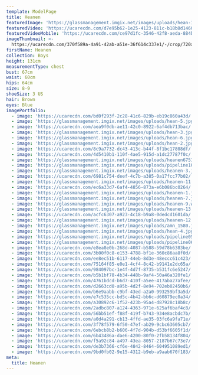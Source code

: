 ```yaml
---
template: ModelPage
title: Heanen
featuredImage: 'https://glassmanagement.imgix.net/images/uploads/hean-1.jpg'
featuredVideo: 'https://ucarecdn.com/d7e95b62-1e25-4123-811c-b18b8d1460b7/'
featuredVideoMobile: 'https://ucarecdn.com/ce97d1fc-3546-42f8-aeda-884be9938632/'
imageThumbnail: >-
  https://ucarecdn.com/370f589a-4a91-42ab-a51e-36f614c337e1/-/crop/720x771/137,92/-/preview/
firstName: Heanen
collection: Boys
height: 131cm
measurementType: chest
bust: 67cm
waist: 60cm
hips: 64cm
size: 8-9
shoeSize: 3 US
hair: Brown
eyes: Blue
imagePortfolio:
  - image: 'https://ucarecdn.com/bd0f293f-2c28-41c6-829b-eb19c860a43d/'
  - image: 'https://glassmanagement.imgix.net/images/uploads/hean-5.jpg'
  - image: 'https://ucarecdn.com/aea9f0db-ae11-42c0-8922-6af4db713bac/'
  - image: 'https://glassmanagement.imgix.net/images/uploads/hean-3.jpg'
  - image: 'https://glassmanagement.imgix.net/images/uploads/hean-6.jpg'
  - image: 'https://glassmanagement.imgix.net/images/uploads/hean-2.jpg'
  - image: 'https://ucarecdn.com/8c9a7732-dc43-413c-b44f-8f1bc17808df/'
  - image: 'https://ucarecdn.com/4d5410b1-110f-4ae5-915d-a1dc27787f0c/'
  - image: 'https://glassmanagement.imgix.net/images/uploads/heanen675123786321.jpg'
  - image: 'https://glassmanagement.imgix.net/images/uploads/pipeline10.jpg'
  - image: 'https://glassmanagement.imgix.net/images/uploads/heanen-3.jpg'
  - image: 'https://ucarecdn.com/6981c754-deef-4c7b-a385-0a17fcc77b02/'
  - image: 'https://glassmanagement.imgix.net/images/uploads/heanen-11.jpg'
  - image: 'https://ucarecdn.com/ec6a33d7-6af4-4856-873a-e6b086bc0264/'
  - image: 'https://glassmanagement.imgix.net/images/uploads/heanen-1.jpg'
  - image: 'https://glassmanagement.imgix.net/images/uploads/heanen-7.jpg'
  - image: 'https://glassmanagement.imgix.net/images/uploads/heanen-9.webp'
  - image: 'https://glassmanagement.imgix.net/images/uploads/heanen-13.jpg'
  - image: 'https://ucarecdn.com/acfc6307-a923-4c18-b9a8-0dedcd1601da/'
  - image: 'https://glassmanagement.imgix.net/images/uploads/heanen-12.jpg'
  - image: 'https://glassmanagement.imgix.net/images/uploads/amn_1580.jpg'
  - image: 'https://glassmanagement.imgix.net/images/uploads/hean-4.jpg'
  - image: 'https://glassmanagement.imgix.net/images/uploads/pipeline05text.jpg'
  - image: 'https://glassmanagement.imgix.net/images/uploads/pipeline06text.jpg'
  - image: 'https://ucarecdn.com/e8ea8e0b-268d-4087-b588-59d78b6383be/'
  - image: 'https://ucarecdn.com/3b00f0c8-e153-4788-bf1e-360c86aa8f0d/'
  - image: 'https://ucarecdn.com/ee8ec51b-6117-44eb-8d3e-48eccc61c423/'
  - image: 'https://ucarecdn.com/75164f85-e0e1-4cf4-8c42-b9141e2dc65a/'
  - image: 'https://ucarecdn.com/984097bc-1e4f-4d7f-8735-b531fc6e5247/'
  - image: 'https://ucarecdn.com/b5b1bf78-4b34-448b-9af4-50a46a320fe1/'
  - image: 'https://ucarecdn.com/4761bdcd-b6d7-410f-a5ee-417aba27afee/'
  - image: 'https://ucarecdn.com/d2663cd0-a95b-4d2f-8e94-702eb02450b6/'
  - image: 'https://ucarecdn.com/b6e9aabb-c9bf-43ed-a2a0-993259bf3a5d/'
  - image: 'https://ucarecdn.com/e7c535cc-bd5c-4b42-bb6c-d60879ec0a34/'
  - image: 'https://ucarecdn.com/a30892c6-1f52-423b-95a4-d87928c18b8c/'
  - image: 'https://ucarecdn.com/2adbc807-a124-4363-971e-625af6baf4c8/'
  - image: 'https://ucarecdn.com/56bb51ef-f88f-419f-b743-934e8acbdc7b/'
  - image: 'https://ucarecdn.com/a0d4a291-cb13-4ffd-ae35-03fc6a9fa71e/'
  - image: 'https://ucarecdn.com/3f78f579-6f50-47ef-ab29-9cbc63605cb7/'
  - image: 'https://ucarecdn.com/6ebcb8b2-b606-4f7d-904b-d53bf6605f1d/'
  - image: 'https://ucarecdn.com/6b43486a-dae6-4200-80f0-2fb58134f804/'
  - image: 'https://ucarecdn.com/f5a92c84-a497-43ea-8057-2187b67c73e7/'
  - image: 'https://ucarecdn.com/de3b7366-cf6e-4842-8464-604951089ed1/'
  - image: 'https://ucarecdn.com/9bd0fb02-9e15-4312-b9eb-a9aab670f183/'
meta:
  title: Heanen
---
```



